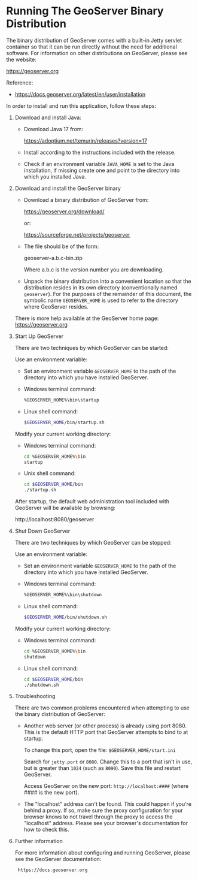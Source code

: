 Running The GeoServer Binary Distribution
=========================================

The binary distribution of GeoServer comes with a built-in Jetty servlet
container so that it can be run directly without the need for additional
software.  For information on other distributions on GeoServer, please
see the website:

https://geoserver.org

Reference:

* https://docs.geoserver.org/latest/en/user/installation

In order to install and run this application, follow these steps:

1. Download and install Java:

    * Download Java 17 from:

      https://adoptium.net/temurin/releases?version=17

    * Install according to the instructions included with the release.

    * Check if an environment variable ``JAVA_HOME`` is set to the Java installation,
      if missing create one and point to the directory into which you installed Java.

2. Download and install the GeoServer binary 

    * Download a binary distribution of GeoServer from:

        https://geoserver.org/download/
     
        or:
     
        https://sourceforge.net/projects/geoserver

    * The file should be of the form:

        geoserver-a.b.c-bin.zip

        Where a.b.c is the version number you are downloading.

    * Unpack the binary distribution into a convenient location so that the
      distribution resides in its own directory (conventionally named
      ``geoserver``).  For the purposes of the remainder of this document,
      the symbolic name ``GEOSERVER_HOME`` is used to refer to the directory
      where GeoServer resides.

    There is more help available at the GeoServer home page: https://geoserver.org

3. Start Up GeoServer

    There are two techniques by which GeoServer can be started:

    Use an environment variable:
   
    * Set an environment variable ``GEOSERVER_HOME`` to the path of the directory
      into which you have installed GeoServer.
     
    * Windows terminal command:
     
        ```bash
        %GEOSERVER_HOME%\bin\startup
        ```
   
    * Linux shell command:
   
        ```bash
        $GEOSERVER_HOME/bin/startup.sh
        ```

    Modify your current working directory:
   
    * Windows terminal command: 
     
        ```bash
        cd %GEOSERVER_HOME%\bin
        startup
        ```    
     
    * Unix shell command:
      
        ```bash
        cd $GEOSERVER_HOME/bin
        ./startup.sh
        ```

    After startup, the default web administration tool included with GeoServer 
    will be available by browsing:
   
    http://localhost:8080/geoserver

4. Shut Down GeoServer

    There are two techniques by which GeoServer can be stopped:

    Use an environment variable:
    
    * Set an environment variable ``GEOSERVER_HOME`` to the path of the directory
      into which you have installed GeoServer.
      
    * Windows terminal command:
      
        ```bash
        %GEOSERVER_HOME%\bin\shutdown
        ```

    * Linux shell command:
    
        ```bash
        $GEOSERVER_HOME/bin/shutdown.sh
        ```

    Modify your current working directory:
    
    * Windows terminal command:
      
        ```bash
        cd %GEOSERVER_HOME%\bin
        shutdown
        ```

    * Linux shell command:
    
        ```bash
        cd $GEOSERVER_HOME/bin
        ./shutdown.sh
        ```

5. Troubleshooting

    There are two common problems encountered when attempting to use the binary
    distribution of GeoServer:

    * Another web server (or other process) is already using port 8080.  This
      is the default HTTP port that GeoServer attempts to bind to at startup.
      
        To change this port, open the file: ``$GEOSERVER_HOME/start.ini``

        Search for ``jetty.port`` or ``8080``. Change this to a port that isn't
        in use, but is greater than ``1024`` (such as ``8090``).  Save this file and
        restart GeoServer.
      
        Access GeoServer on the new port: ``http://localhost:####`` (where #### is the new port).

    * The "localhost" address can't be found.  This could happen if you're
      behind a proxy.  If so, make sure the proxy configuration for your
      browser knows to not travel through the proxy to access the "localhost"
      address.  Please see your browser's documentation for how to check this.


6. Further information

    For more information about configuring and running GeoServer, please see the 
    GeoServer documentation:

        https://docs.geoserver.org
